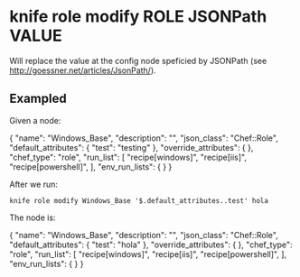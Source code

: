 # knife role modify ROLE JSONPath VALUE

Will replace the value at the config node speficied by JSONPath (see  http://goessner.net/articles/JsonPath/).

## Exampled
Given a node:

{
  "name": "Windows_Base",
  "description": "",
  "json_class": "Chef::Role",
  "default_attributes": {
    "test": "testing"
  },
  "override_attributes": {
  },
  "chef_type": "role",
  "run_list": [
    "recipe[windows]",
    "recipe[iis]",
    "recipe[powershell]",
  ],
  "env_run_lists": {
  }
}

After we run:

    knife role modify Windows_Base '$.default_attributes..test' hola

The node is:

{
  "name": "Windows_Base",
  "description": "",
  "json_class": "Chef::Role",
  "default_attributes": {
    "test": "hola"
  },
  "override_attributes": {
  },
  "chef_type": "role",
  "run_list": [
    "recipe[windows]",
    "recipe[iis]",
    "recipe[powershell]",
  ],
  "env_run_lists": {
  }
}

